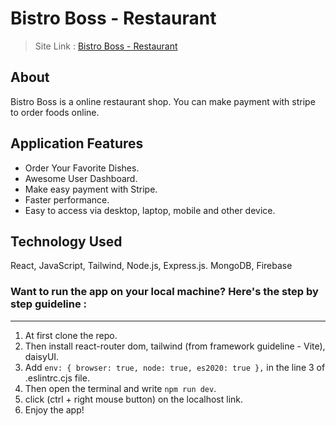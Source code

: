 # Bistro Boss - Restaurant
> Site Link : [Bistro Boss - Restaurant](https://agun-d6163.web.app/)

## About 
Bistro Boss is a online restaurant shop. You can make payment with stripe to order foods online.

## Application Features
- Order Your Favorite Dishes.
- Awesome User Dashboard.
- Make easy payment with Stripe.
- Faster performance.
- Easy to access via desktop, laptop, mobile and other device.

## Technology Used
 React, JavaScript, Tailwind, Node.js, Express.js. MongoDB, Firebase

### Want to run the app on your local machine? Here's the step by step guideline :
---

1. At first clone the repo.
2. Then install react-router dom, tailwind (from framework guideline - Vite), daisyUI.
3. Add `env: { browser: true, node: true, es2020: true },` in the line 3 of .eslintrc.cjs file.
4. Then open the terminal and write `npm run dev`.
5. click (ctrl + right mouse button) on the localhost link.
6. Enjoy the app!
